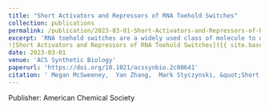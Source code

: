 ```yaml
---
title: "Short Activators and Repressors of RNA Toehold Switches"
collection: publications
permalink: /publication/2023-03-01-Short-Activators-and-Repressors-of-RNA-Toehold-Switches
excerpt: 'RNA toehold switches are a widely used class of molecule to detect specific RNA “trigger” sequences, but their design, intended function, and characterization to date leave it unclear whether they can function properly with triggers shorter than 36 nucleotides. Here, we explore the feasibility of using standard toehold switches with 23-nucleotide truncated triggers. We assess the crosstalk of different triggers with significant homology and identify a highly sensitive trigger region where just one mutation from the consensus trigger sequence can reduce switch activation by 98.6\%. However, we also find that triggers with as many as seven mutations outside of this region can still lead to 5-fold induction of the switch. We also present a new approach using 18- to 22-nucleotide triggers as translational repressors for toehold switches and assess the off-target regulation for this strategy as well. The development and characterization of these strategies could help enable applications like microRNA sensors, where well-characterized crosstalk between sensors and detection of short target sequences are critical.'
![Short Activators and Repressors of RNA Toehold Switches]({{ site.baseurl }}/images/ShortRNA_Toehold.png)
date: 2023-03-01
venue: 'ACS Synthetic Biology'
paperurl: 'https://doi.org/10.1021/acssynbio.2c00641'
citation: ' Megan McSweeney,  Yan Zhang,  Mark Styczynski, &quot;Short Activators and Repressors of RNA Toehold Switches.&quot; ACS Synthetic Biology, 2023.'
---
```

Publisher: American Chemical Society